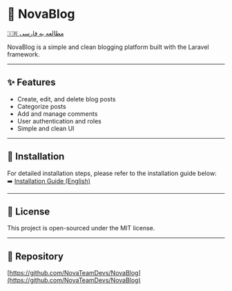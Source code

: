 # 🌟 NovaBlog

[🇮🇷 مطالعه به فارسی](./README-fa.md)

NovaBlog is a simple and clean blogging platform built with the Laravel framework.

---

## ✨ Features

- Create, edit, and delete blog posts
- Categorize posts
- Add and manage comments
- User authentication and roles
- Simple and clean UI

---

## 🔧 Installation

For detailed installation steps, please refer to the installation guide below:  
➡️ [Installation Guide (English)](./INSTALLATION-en.md)

---

## 📄 License

This project is open-sourced under the MIT license.

---

## 🔗 Repository

[https://github.com/NovaTeamDevs/NovaBlog](https://github.com/NovaTeamDevs/NovaBlog)
